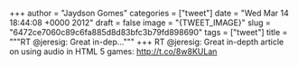 
+++
author = "Jaydson Gomes"
categories = ["tweet"]
date = "Wed Mar 14 18:44:08 +0000 2012"
draft = false
image = "{TWEET_IMAGE}"
slug = "6472ce7060c89c6fa885d8d83bfc3b79fd898690"
tags = ["tweet"]
title = """RT @jeresig: Great in-dep..."""
+++
RT @jeresig: Great in-depth article on using audio in HTML 5 games: http://t.co/8w8KULan
